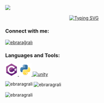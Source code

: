 ![](https://komarev.com/ghpvc/?username=ebraragrali&color=blue)
<!DOCTYPE html>
<html lang="en">
<head>
    <meta charset="UTF-8">
    <meta name="viewport" content="width=device-width, initial-scale=1.0">
    <title>Typing SVG</title>
</head>
<body>
    <div align="center">
        <a href="https://github.com/ebraragrali">
            <img src="https://readme-typing-svg.demolab.com?font=Fira+Code&size=28&duration=3000&pause=500&center=true&vCenter=true&width=435&lines=%E2%9C%A8+Ebrar+A%C4%9Fral%C4%B1+%E2%9C%A8;%F0%9F%93%9A+Software+Engineering+Student+%F0%9F%92%BB;Welcome+To+My+Profile+%F0%9F%91%80" alt="Typing SVG" />
        </a>
    </div>
</body>
</html>

<h3 align="left">Connect with me:</h3>
<p align="left">
<a href="https://linkedin.com/in/ebrarağralı" target="blank"><img align="center" src="https://raw.githubusercontent.com/rahuldkjain/github-profile-readme-generator/master/src/images/icons/Social/linked-in-alt.svg" alt="ebrarağralı" height="30" width="40" /></a>
</p>
<h3 align="left">Languages and Tools:</h3>
<p align="left"> <a href="https://www.w3schools.com/cs/" target="_blank" rel="noreferrer"> <img src="https://raw.githubusercontent.com/devicons/devicon/master/icons/csharp/csharp-original.svg" alt="csharp" width="40" height="40"/> </a> <a href="https://www.python.org" target="_blank" rel="noreferrer"> <img src="https://raw.githubusercontent.com/devicons/devicon/master/icons/python/python-original.svg" alt="python" width="40" height="40"/> </a> <a href="https://unity.com/" target="_blank" rel="noreferrer"> <img src="https://www.vectorlogo.zone/logos/unity3d/unity3d-icon.svg" alt="unity" width="40" height="40"/> </a> </p>

<p><img align="left" src="https://github-readme-stats.vercel.app/api/top-langs?username=ebraragrali&show_icons=true&locale=en&layout=compact" alt="ebraragrali" /></p>

<p>&nbsp;<img align="center" src="https://github-readme-stats.vercel.app/api?username=ebraragrali&show_icons=true&locale=en" alt="ebraragrali" /></p>

<p><img align="center" src="https://github-readme-streak-stats.herokuapp.com/?user=ebraragrali&" alt="ebraragrali" /></p>
